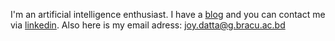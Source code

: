 I'm an artificial intelligence enthusiast. 
I have a [blog](jdatta.medium.com) and you can contact me via [linkedin](https://www.linkedin.com/in/joy-datta). 
Also here is my email adress: joy.datta@g.bracu.ac.bd
